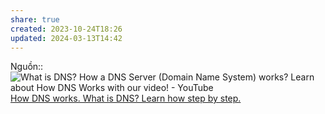 ```yaml
---
share: true
created: 2023-10-24T18:26
updated: 2024-03-13T14:42
---
```

Nguồn::
![What is DNS? How a DNS Server (Domain Name System) works? Learn about How DNS Works with our video! - YouTube](https://youtu.be/3eqEl6scOvw)
[How DNS works. What is DNS? Learn how step by step.](https://howdns.works/)
